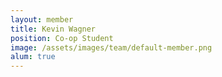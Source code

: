 ```yaml
---
layout: member
title: Kevin Wagner
position: Co-op Student
image: /assets/images/team/default-member.png
alum: true
---
```

